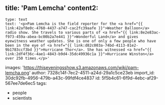 title: 'Pam Lemcha'
content2:
  -
    type: text
    text: '<p>Pam Lemcha is the field reporter for the <a href="{{ link:42af8e0c-4760-4437-a747-cac2fc39aafe }}">Weather Balloon</a> radio show. She travels to various parts of <a href="{{ link:8e2e83ac-f973-459a-abea-bc00b2a7e441 }}">Wonderful Land</a> and gives eyewitness weather updates. She is one of only a few people who have been in the eye of <a href="{{ link:d82c003a-74bd-4113-81e2-9b1783ccf3bd }}">Hurricane Thor</a>. She has witnessed <a href="{{ link:2df4f36c-4ae1-4843-b9d4-35dc49936c1a }}">Hurricane Winston</a> over 250 times.</p>'
images: 'https://thiseveningsshow.s3.amazonaws.com/wiki/pam-lemcha.png'
author: 7328c14f-7ec2-4511-a24d-29a1c5ce23eb
import_id: 30dc92fb-4956-479b-a43c-99fdf4ce4837
id: 5f5b4c61-6f9d-4ebc-af29-567ee7de6ec5
tags:
  - people
  - scientists
